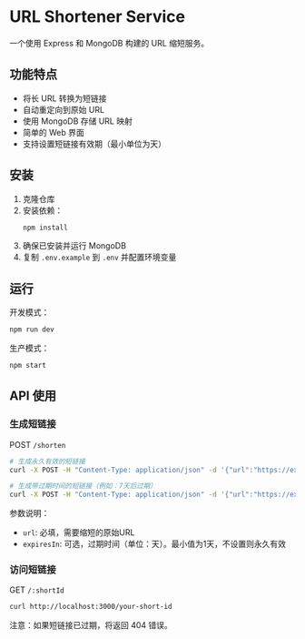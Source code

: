# URL Shortener Service

一个使用 Express 和 MongoDB 构建的 URL 缩短服务。

## 功能特点

- 将长 URL 转换为短链接
- 自动重定向到原始 URL
- 使用 MongoDB 存储 URL 映射
- 简单的 Web 界面
- 支持设置短链接有效期（最小单位为天）

## 安装

1. 克隆仓库
2. 安装依赖：
   ```bash
   npm install
   ```
3. 确保已安装并运行 MongoDB
4. 复制 `.env.example` 到 `.env` 并配置环境变量

## 运行

开发模式：
```bash
npm run dev
```

生产模式：
```bash
npm start
```

## API 使用

### 生成短链接

POST `/shorten`
```bash
# 生成永久有效的短链接
curl -X POST -H "Content-Type: application/json" -d '{"url":"https://example.com"}' http://localhost:3000/shorten

# 生成带过期时间的短链接（例如：7天后过期）
curl -X POST -H "Content-Type: application/json" -d '{"url":"https://example.com", "expiresIn": 7}' http://localhost:3000/shorten
```

参数说明：
- `url`: 必填，需要缩短的原始URL
- `expiresIn`: 可选，过期时间（单位：天）。最小值为1天，不设置则永久有效

### 访问短链接

GET `/:shortId`
```bash
curl http://localhost:3000/your-short-id
```

注意：如果短链接已过期，将返回 404 错误。
